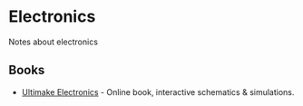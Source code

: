 # Electronics

Notes about electronics

## Books

- [Ultimake Electronics](https://ultimateelectronicsbook.com/) - Online book, interactive schematics & simulations.
